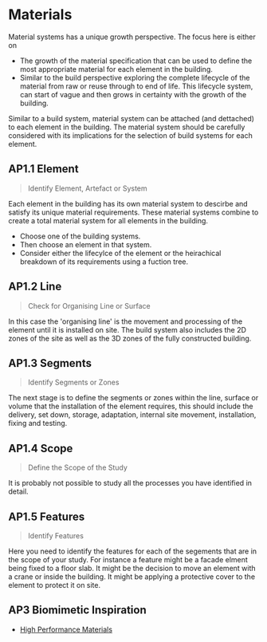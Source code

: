 # Materials

Material systems has a unique growth perspective. The focus here is either on 
* The growth of the material specification that can be used to define the most appropriate material for each element in the building.
* Similar to the build perspective exploring the complete lifecycle of the material from raw or reuse through to end of life. This lifecycle system, can start of vague and then grows in certainty with the growth of the building. 

Similar to a build system, material system can be attached (and dettached) to each element in the building. The material system should be carefully considered with its implications for the selection of build systems for each element.

## AP1.1 Element
> Identify Element, Artefact or System

Each element in the building has its own material system to descirbe and satisfy its unique material requirements.  These material systems combine to create a total material system for all elements in the building. 
* Choose one of the building systems.
* Then choose an element in that system. 
* Consider either the lifecylce of the element or the heirachical breakdown of its requirements using a fuction tree.

## AP1.2 Line
> Check for Organising Line or Surface

In this case the 'organising line' is the movement and processing of the element until it is installed on site. The build system also includes the 2D zones of the site as well as the 3D zones of the fully constructed building.

## AP1.3 Segments
> Identify Segments or Zones

The next stage is to define the segments or zones within the line, surface or volume that the installation of the element requires, this should include the delivery, set down, storage, adaptation, internal site movement, installation, fixing and testing.

## AP1.4 Scope
> Define the Scope of the Study

It is probably not possible to study all the processes you have identified in detail. 

## AP1.5 Features
> Identify Features

Here you need to identify the features for each of the segements that are in the scope of your study. For instance a feature might be a facade elment being fixed to a floor slab. It might be the decision to move an element with a crane or inside the building. It might be applying a protective cover to the element to protect it on site.

## AP3 Biomimetic Inspiration
* [High Performance Materials](https://asknature.org/collection/high-performance-materials/)

